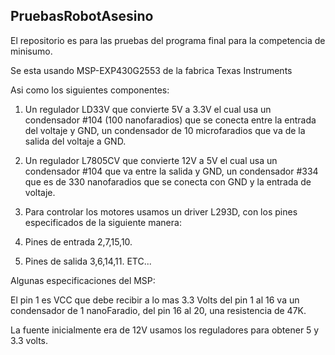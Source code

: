 ## PruebasRobotAsesino
El repositorio es para las pruebas del programa final para la competencia de minisumo.

Se esta usando MSP-EXP430G2553 de la fabrica Texas Instruments

Asi como los siguientes componentes: 

1. Un regulador LD33V que convierte 5V a 3.3V el cual usa un condensador #104 (100 nanofaradios) que se conecta entre la entrada del voltaje y GND, un condensador de 10 microfaradios que va de la salida del voltaje a GND. 

2. Un regulador L7805CV que convierte 12V a 5V el cual usa un condensador #104 que va entre la salida y GND, un condensador #334 que es de 330 nanofaradios que se conecta con GND y la entrada de voltaje. 

3. Para controlar los motores usamos un driver L293D, con los pines especificados de la siguiente manera:
  1. Pines de entrada 2,7,15,10.
  2. Pines de salida 3,6,14,11.
ETC...


Algunas especificaciones del MSP:

El pin 1 es VCC que debe recibir a lo mas 3.3 Volts del pin 1 al 16 va un condensador de 1 nanoFaradio, del pin 16 al 20, una resistencia de 47K.

La fuente inicialmente era de 12V usamos los reguladores para obtener 5 y 3.3 volts.
